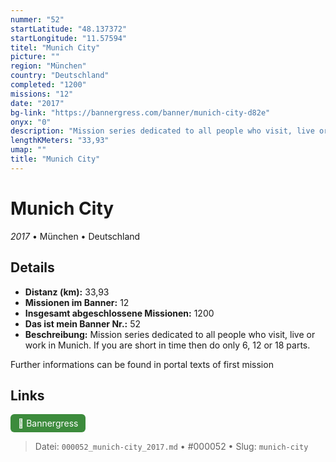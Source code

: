 ```yaml
---
nummer: "52"
startLatitude: "48.137372"
startLongitude: "11.57594"
titel: "Munich City"
picture: ""
region: "München"
country: "Deutschland"
completed: "1200"
missions: "12"
date: "2017"
bg-link: "https://bannergress.com/banner/munich-city-d82e"
onyx: "0"
description: "Mission series dedicated to all people who visit, live or work in Munich. If you are short in time then do only 6, 12 or 18 parts.\n\nFurther informations can be found in portal texts of first mission"
lengthKMeters: "33,93"
umap: ""
title: "Munich City"
---
```

# Munich City

*2017* • München • Deutschland



## Details
- **Distanz (km):** 33,93
- **Missionen im Banner:** 12
- **Insgesamt abgeschlossene Missionen:** 1200
- **Das ist mein Banner Nr.:** 52
- **Beschreibung:** Mission series dedicated to all people who visit, live or work in Munich. If you are short in time then do only 6, 12 or 18 parts.

Further informations can be found in portal texts of first mission


## Links
<div style="margin-top: 0.5em;">
<a href="https://bannergress.com/banner/munich-city-d82e" target="_blank" style="display:inline-block;margin-right:8px;padding:6px 12px;background-color:#3c8b3c;color:white;text-decoration:none;border-radius:6px;">🔗 Bannergress</a>

</div>


> Datei: `000052_munich-city_2017.md` • #000052 • Slug: `munich-city`
